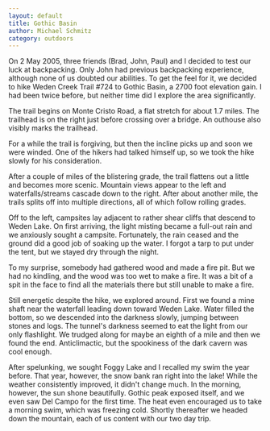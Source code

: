 ```yaml
---
layout: default
title: Gothic Basin
author: Michael Schmitz
category: outdoors
---
```


On 2 May 2005, three friends (Brad, John, Paul) and I decided to test our luck
at backpacking. Only John had previous backpacking experience, although none of
us doubted our abilities. To get the feel for it, we decided to hike Weden
Creek Trail #724 to Gothic Basin, a 2700 foot elevation gain. I had been twice
before, but neither time did I explore the area significantly.

The trail begins on Monte Cristo Road, a flat stretch for about 1.7 miles. The
trailhead is on the right just before crossing over a bridge. An outhouse also
visibly marks the trailhead.

For a while the trail is forgiving, but then the incline picks up and soon we
were winded. One of the hikers had talked himself up, so we took the hike
slowly for his consideration.

After a couple of miles of the blistering grade, the trail flattens out a
little and becomes more scenic. Mountain views appear to the left and
waterfalls/streams cascade down to the right. After about another mile, the
trails splits off into multiple directions, all of which follow rolling grades.

Off to the left, campsites lay adjacent to rather shear cliffs that descend to
Weden Lake. On first arriving, the light misting became a full-out rain and we
anxiously sought a campsite. Fortunately, the rain ceased and the ground did a
good job of soaking up the water. I forgot a tarp to put under the tent, but we
stayed dry through the night.

To my surprise, somebody had gathered wood and made a fire pit. But we had no
kindling, and the wood was too wet to make a fire. It was a bit of a spit in
the face to find all the materials there but still unable to make a fire.

Still energetic despite the hike, we explored around. First we found a mine
shaft near the waterfall leading down toward Weden Lake. Water filled the
bottom, so we descended into the darkness slowly, jumping between stones and
logs. The tunnel's darkness seemed to eat the light from our only flashlight.
We trudged along for maybe an eighth of a mile and then we found the end.
Anticlimactic, but the spookiness of the dark cavern was cool enough.

After spelunking, we sought Foggy Lake and I recalled my swim the year before.
That year, however, the snow bank ran right into the lake! While the weather
consistently improved, it didn't change much. In the morning, however, the sun
shone beautifully. Gothic peak exposed itself, and we even saw Del Campo for
the first time. The heat even encouraged us to take a morning swim, which was
freezing cold. Shortly thereafter we headed down the mountain, each of us
content with our two day trip.

